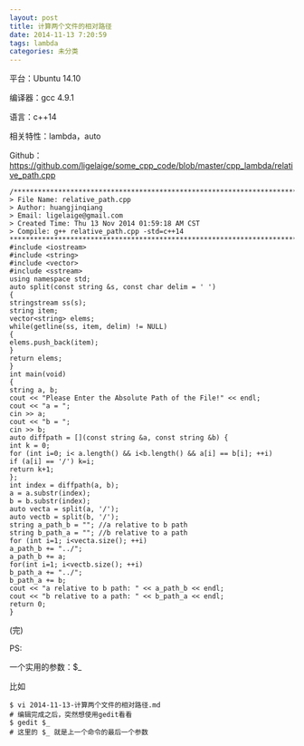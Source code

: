 ```yaml
---
layout: post
title: 计算两个文件的相对路径
date: 2014-11-13 7:20:59
tags: lambda
categories: 未分类
---
```


平台：Ubuntu 14.10

编译器：gcc 4.9.1

语言：c++14

相关特性：lambda，auto

Github：https://github.com/ligelaige/some_cpp_code/blob/master/cpp_lambda/relative_path.cpp

    /************************************************************************* 
    > File Name: relative_path.cpp 
    > Author: huangjinqiang 
    > Email: ligelaige@gmail.com 
    > Created Time: Thu 13 Nov 2014 01:59:18 AM CST 
    > Compile: g++ relative_path.cpp -std=c++14 
    ************************************************************************/  
    #include <iostream>  
    #include <string>  
    #include <vector>  
    #include <sstream>  
    using namespace std;  
    auto split(const string &s, const char delim = ' ')  
    {  
    stringstream ss(s);  
    string item;  
    vector<string> elems;  
    while(getline(ss, item, delim) != NULL)  
    {  
    elems.push_back(item);  
    }  
    return elems;  
    }  
    int main(void)  
    {  
    string a, b;  
    cout << "Please Enter the Absolute Path of the File!" << endl;  
    cout << "a = ";  
    cin >> a;  
    cout << "b = ";  
    cin >> b;  
    auto diffpath = [](const string &a, const string &b) {  
    int k = 0;  
    for (int i=0; i< a.length() && i<b.length() && a[i] == b[i]; ++i)  
    if (a[i] == '/') k=i;  
    return k+1;  
    };  
    int index = diffpath(a, b);  
    a = a.substr(index);  
    b = b.substr(index);  
    auto vecta = split(a, '/');  
    auto vectb = split(b, '/');  
    string a_path_b = ""; //a relative to b path  
    string b_path_a = ""; //b relative to a path  
    for (int i=1; i<vecta.size(); ++i)  
    a_path_b += "../";  
    a_path_b += a;  
    for(int i=1; i<vectb.size(); ++i)  
    b_path_a += "../";  
    b_path_a += b;  
    cout << "a relative to b path: " << a_path_b << endl;  
    cout << "b relative to a path: " << b_path_a << endl;  
    return 0;  
    }  
    
(完)

PS:

一个实用的参数：$_

比如
	
	$ vi 2014-11-13-计算两个文件的相对路径.md
	# 编辑完成之后，突然想使用gedit看看
	$ gedit $_
	# 这里的 $_ 就是上一个命令的最后一个参数
	


